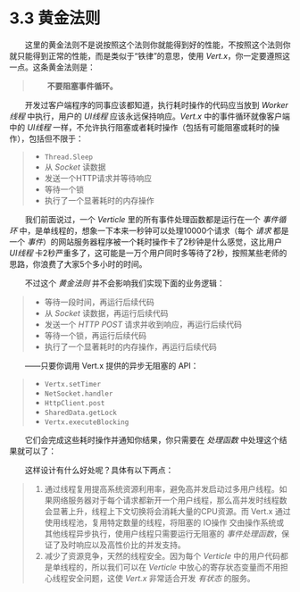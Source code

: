 # 3.3 黄金法则

&emsp;&emsp;这里的黄金法则不是说按照这个法则你就能得到好的性能，不按照这个法则你就只能得到正常的性能，而是类似于“铁律”的意思，使用 *Vert.x*，你一定要遵照这一点。这条黄金法则是：

> &emsp;&emsp;**不要阻塞事件循环。**

&emsp;&emsp;开发过客户端程序的同事应该都知道，执行耗时操作的代码应当放到 *Worker线程* 中执行，用户的 *UI线程* 应该永远保持响应。*Vert.x* 中的事件循环就像客户端中的 *UI线程* 一样，不允许执行阻塞或者耗时操作（包括有可能阻塞或耗时的操作），包括但不限于：

> * `Thread.Sleep`
> * 从 *Socket* 读数据
> * 发送一个HTTP请求并等待响应
> * 等待一个锁
> * 执行了一个显著耗时的内存操作

&emsp;&emsp;我们前面说过，一个 *Verticle* 里的所有事件处理函数都是运行在一个 *事件循环* 中，是单线程的，想象一下本来一秒钟可以处理10000个请求（每个 *请求* 都是一个 *事件*）的网站服务器程序被一个耗时操作卡了2秒钟是什么感觉，这比用户 *UI线程* 卡2秒严重多了，这可能是一万个用户同时多等待了2秒，按照某些老师的思路，你浪费了大家5个多小时的时间。

&emsp;&emsp;不过这个 *黄金法则* 并不会影响我们实现下面的业务逻辑：

> * 等待一段时间，再运行后续代码
> * 从 *Socket* 读数据，再运行后续代码
> * 发送一个 *HTTP POST* 请求并收到响应，再运行后续代码
> * 等待一个锁，再运行后续代码
> * 执行了一个显著耗时的内存操作，再运行后续代码

&emsp;&emsp;——只要你调用 Vert.x 提供的异步无阻塞的 API：

> * `Vertx.setTimer`
> * `NetSocket.handler`
> * `HttpClient.post`
> * `SharedData.getLock`
> * `Vertx.executeBlocking`

&emsp;&emsp;它们会完成这些耗时操作并通知你结果，你只需要在 *处理函数* 中处理这个结果就可以了：

&emsp;&emsp;这样设计有什么好处呢？具体有以下两点：

> 1. 通过线程复用提高系统资源利用率，避免高并发启动过多用户线程。如果网络服务器对于每个请求都新开一个用户线程，那么高并发时线程数会显著上升，线程上下文切换将会消耗大量的CPU资源。而 Vert.x 通过使用线程池，复用特定数量的线程，将阻塞的 IO操作 交由操作系统或其他线程异步执行，使用户线程只需要运行无阻塞的 *事件处理函数*，保证了及时响应以及高性价比的并发支持。  
> 2. 减少了资源竞争，天然的线程安全。因为每个 *Verticle* 中的用户代码都是单线程的，所以我们可以在 *Verticle* 中放心的寄存状态变量而不用担心线程安全问题，这使 *Vert.x* 非常适合开发 *有状态* 的服务。
